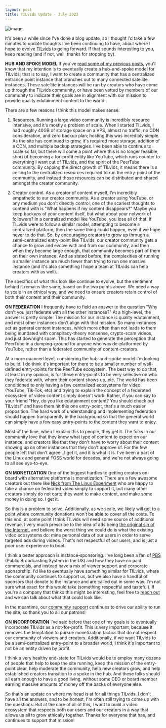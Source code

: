 ```yaml
---
layout: post
title: TILvids Update - July 2023
---
```


![image](https://github.com/TILvids/tilvids.github.io/assets/69435791/a42b927a-159c-40f9-b8e3-5fb2bf93af65)

It's been a while since I've done a blog update, so I thought I'd take a few minutes to update thoughts I've been continuing to have, about where I hope to evolve [TILvids](https://www.tilvids.com) to going forward. If that sounds interesting to you, keep reading (and if not, well, thanks for stopping by).

**HUB AND SPOKE MODEL**
If you've [read some of my previous posts](https://blog.tilvids.com/TILvids-Update-May-2021/), you'll know that my intention is to eventually create a hub-and-spoke model for TILvids; that is to say, I want to create a community that has a centralized entrance point instance that branches out to many connected satellite instances. These satellite instances will be run by creators who have come up through the TILvids community, or have been vetted by members of our community to indicate their goals are in alignment with our mission to provide quality edutainment content to the world.

There are a few reasons I think this model makes sense:

1. Resources. Running a large video community is incredibly resource intensive, and it's mostly a problem of scale. When I started TILvids, I had roughly 40GB of storage space on a VPS, almost no traffic, no CDN consideration, and zero backup plan; hosting this was incredibly simple. As the site has continued to grow, it's required more storage, addition of a CDN, and multiple backup strategies. I've been able to continue to scale so far, but there will come a point where this is no longer feasible, short of becoming a for-profit entity like YouTube, which runs counter to everything I want out of TILvids, and the spirit of the PeerTube community. By capping the direct growth of TILvids, it means there is a ceiling to the centralized resources required to run the entry-point of the community, and instead those resources can be distributed and shared amongst the creator community.

2. Creator control. As a creator of content myself, I'm incredibly empathetic to our creator community. As a creator using YouTube, or any medium you don't directly control, one of the scariest thoughts to contend with is "What happens if my content disappears?" Maybe you keep backups of your content itself, but what about your network of followers? In a centralized model like YouTube, you lose all of that. If TILvids were to follow a similar model, attempting to become a centralized platform, then the same thing could happen, even if we hope never to do that. So, by encouraging creators to grow up through a semi-centralized entry-point like TILvids, our creator community gets a chance to grow and evolve with and from our community, and then when they become large enough, that community becomes part of them on their own instance. And as stated before, the complexities of running a smaller instance are much fewer than trying to run one massive instance (and it's also something I hope a team at TILvids can help creators with as well).

The specifics of what this look like continue to evolve, but the sentiment behind it remains the same, based on the two points above. We need a way to scale in an ethical way, and we need to ensure creators retain control of both their content and their community.

**ON FEDERATION**
I frequently have to field an answer to the question "Why don't you just federate with all the other instances?" At a high-level, the answer is pretty simple: The mission for our instance is quality edutainment, and most other instances don't align with that mission. So many instances act as general content instances, which more often than not leads to them being inundated with conspiracy-theory nonsense, crypto-scam videos, and just downright spam. This has started to generate the perception that PeerTube in a dumping-ground for anyone who was de-platformed by YouTube, rather than a federated community of content-creators.

At a more nuanced level, considering the hub-and-spoke model I'm looking to build, I do think it's important for there to be a smaller number of well-defined entry-points for the PeerTube ecosystem. The best way to do that, at least in my opinion, is for these entry-points to be very selective on who they federate with, where their content shows up, etc. The world has been conditioned to only having a few centralized ecosystems for video (YouTube, Tik-Tok, etc) and trying to explain the concept of a federated ecosystem of video content simply doesn't work. Rather, if you can say to your friend "Hey, do you like edutainment content? You should check out TILvids!" and have them hit this one entry-point, that's a much easier proposition. The hard work of understanding and implementing federation should happen transparently in the background so that the general world can simply have a few easy entry-points to the content they want to enjoy.

Most of the time, when I explain this to people, they get it. The folks in our community love that they know what type of content to expect on our instance, and creators like that they don't have to worry about their content showing up on other instances that they don't approve of. For the few people left that don't agree...I get it, and it is what it is. I've been a part of the Linux and general FOSS world for decades, and we're not always going to all see eye-to-eye.

**ON MONETIZATION**
One of the biggest hurdles to getting creators on-board with alternative platforms is monetization. There are a few awesome creators out there like [Nick from The Linux Experiment](https://mstdn.social/@thelinuxEXP@mastodon.social) who are happy to take a chance on federated video simply to support it, but many other creators simply do not care; they want to make content, and make some money in doing so. I get it.

So this is a problem to solve. Additionally, as we scale, we likely will get to a point where community donations won't be able to cover all the costs. To this end, at some point I think TILvids will need some source of additional revenue. I very much prescribe to the idea of ads being [the original sin of the Internet](https://www.theatlantic.com/technology/archive/2014/08/advertising-is-the-internets-original-sin/376041/), and believe the worst thing we could do is what the existing video ecosystems do: mine personal data of our users in order to serve targeted ads during videos. That's not respectful of our users, and is just a poor user experience to boot.

I think a better approach is instance-sponsoring. I've long been a fan of [PBS](https://en.wikipedia.org/wiki/PBS) (Public Broadcasting System in the US) and how they have no paid commercials, and instead have a mix of viewer support and corporate sponsorship. I'd like to eventually have something similar for TILvids, where the community continues to support us, but we also have a handful of sponsors that donate to the instance and are called out in some way. I'm not sure what exact for this would take (something respectful and tasteful). If you're a company that thinks this might be interesting, feel free to [reach out](https://mstdn.social/@tilvids) and we can talk about what that could look like.

In the meantime, our [community support](https://www.patreon.com/tilvids) continues to drive our ability to run the site, so thank you to all our patrons!

**ON INCORPORATION**
I've said before that one of my goals is to eventually incorporate TILvids as a not-for-profit. This is very important, because it removes the temptation to pursue monetization tactics that do not respect our community of viewers and creators. Additionally, if we want TILvids to be a semi-centralized entry-point to a broader world, I think it's important to not be an entity driven by profit.

I think a very healthy end-state for TILvids would be to employ many dozens of people that help to keep the site running, keep the mission of the entry-point clear, help moderate the community, help new creators grow, and help established creators transition to a spoke in the hub. And these folks should all earn enough to have a good living, without some CEO or board member earning massive amounts of money off the backs of everyone else.

So that's an update on where my head is at for all things TILvids. I don't have all the answers, and to be honest, I'm often still trying to come up with the questions. But at the core of all of this, I want to build a video ecosystem that respects both our users and our creators in a way that allows us all to grow ethically together. Thanks for everyone that has, and continues to support that mission!
